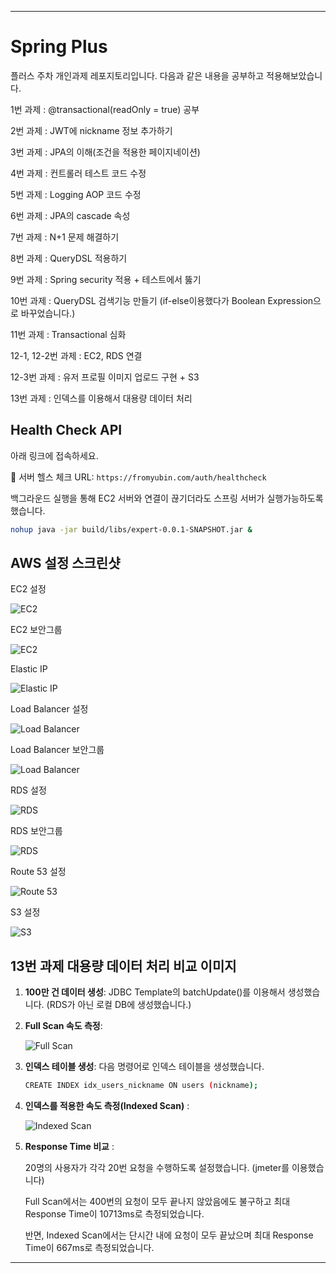 
---

# Spring Plus

플러스 주차 개인과제 레포지토리입니다. 다음과 같은 내용을 공부하고 적용해보았습니다.

1번 과제 : @transactional(readOnly = true) 공부

2번 과제 : JWT에 nickname 정보 추가하기

3번 과제 : JPA의 이해(조건을 적용한 페이지네이션)

4번 과제 : 컨트롤러 테스트 코드 수정

5번 과제 : Logging AOP 코드 수정

6번 과제 : JPA의 cascade 속성

7번 과제 : N+1 문제 해결하기

8번 과제 : QueryDSL 적용하기

9번 과제 : Spring security 적용 + 테스트에서 뚫기

10번 과제 : QueryDSL 검색기능 만들기 (if-else이용했다가 Boolean Expression으로 바꾸었습니다.)

11번 과제 : Transactional 심화

12-1, 12-2번 과제 : EC2, RDS 연결

12-3번 과제 : 유저 프로필 이미지 업로드 구현 + S3

13번 과제 : 인덱스를 이용해서 대용량 데이터 처리


## Health Check API


아래 링크에 접속하세요.

🚀 서버 헬스 체크 URL: `https://fromyubin.com/auth/healthcheck`

백그라운드 실행을 통해 EC2 서버와 연결이 끊기더라도 스프링 서버가 실행가능하도록 했습니다.

```bash
nohup java -jar build/libs/expert-0.0.1-SNAPSHOT.jar &
```


## AWS 설정 스크린샷

EC2 설정

![EC2](images/ec21.png)

EC2 보안그룹

![EC2](images/ec22.png)

Elastic IP

![Elastic IP](images/elasticIp.png)

Load Balancer 설정

![Load Balancer](images/loadbalancer1.png)

Load Balancer 보안그룹

![Load Balancer](images/loadbalancer2.png)

RDS 설정

![RDS](images/rds.png)

RDS 보안그룹

![RDS](images/rds2.png)

Route 53 설정

![Route 53](images/route53.png)

S3 설정

![S3](images/s3.png)


## 13번 과제 대용량 데이터 처리 비교 이미지


1. **100만 건 데이터 생성**: JDBC Template의 batchUpdate()를 이용해서 생성했습니다. (RDS가 아닌 로컬 DB에 생성했습니다.)


2. **Full Scan 속도 측정**:

   ![Full Scan](images/fullscan.png)


3. **인덱스 테이블 생성**: 다음 명령어로 인덱스 테이블을 생성했습니다.

   ```bash
   CREATE INDEX idx_users_nickname ON users (nickname);
   ```
   

4. **인덱스를 적용한 속도 측정(Indexed Scan)** :

   ![Indexed Scan](images/indexedscan.png)


5. **Response Time 비교** :


    20명의 사용자가 각각 20번 요청을 수행하도록 설정했습니다. (jmeter를 이용했습니다)

    Full Scan에서는 400번의 요청이 모두 끝나지 않았음에도 불구하고 최대 Response Time이 10713ms로 측정되었습니다.

    반면, Indexed Scan에서는 단시간 내에 요청이 모두 끝났으며 최대 Response Time이 667ms로 측정되었습니다.


---

